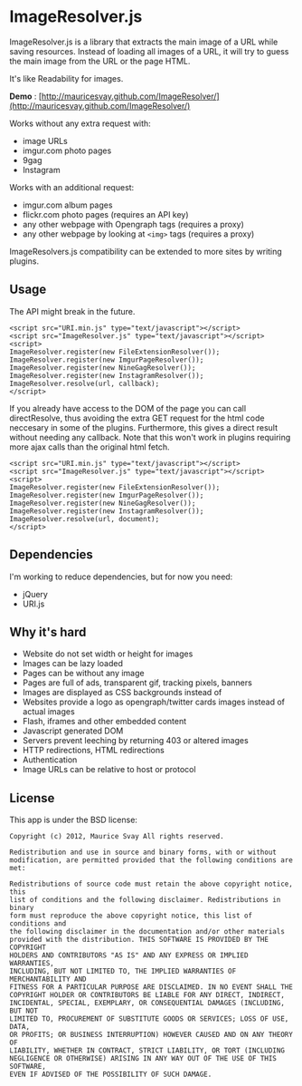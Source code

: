 ImageResolver.js
================

ImageResolver.js is a library that extracts the main image of a URL while saving resources.
Instead of loading all images of a URL, it will try to guess the main image from the URL or the page HTML.

It's like Readability for images.

**Demo** : [http://mauricesvay.github.com/ImageResolver/](http://mauricesvay.github.com/ImageResolver/)

Works without any extra request with:

* image URLs
* imgur.com photo pages
* 9gag
* Instagram

Works with an additional request:

* imgur.com album pages
* flickr.com photo pages (requires an API key)
* any other webpage with Opengraph tags (requires a proxy)
* any other webpage by looking at `<img>` tags (requires a proxy)

ImageResolvers.js compatibility can be extended to more sites by writing plugins.

Usage
-----
The API might break in the future.

    <script src="URI.min.js" type="text/javascript"></script>
    <script src="ImageResolver.js" type="text/javascript"></script>
    <script>
    ImageResolver.register(new FileExtensionResolver());
    ImageResolver.register(new ImgurPageResolver());
    ImageResolver.register(new NineGagResolver());
    ImageResolver.register(new InstagramResolver());
    ImageResolver.resolve(url, callback);
    </script>

If you already have access to the DOM of the page you can call directResolve, thus avoiding the extra GET request for the html code neccesary in some of the plugins. Furthermore, this gives a direct result without needing any callback. Note that this won't work in plugins requiring more ajax calls than the original html fetch.

    <script src="URI.min.js" type="text/javascript"></script>
    <script src="ImageResolver.js" type="text/javascript"></script>
    <script>
    ImageResolver.register(new FileExtensionResolver());
    ImageResolver.register(new ImgurPageResolver());
    ImageResolver.register(new NineGagResolver());
    ImageResolver.register(new InstagramResolver());
    ImageResolver.resolve(url, document);
    </script>


Dependencies
------------
I'm working to reduce dependencies, but for now you need:

* jQuery
* URI.js

Why it's hard
-------------
* Website do not set width or height for images
* Images can be lazy loaded
* Pages can be without any image
* Pages are full of ads, transparent gif, tracking pixels, banners
* Images are displayed as CSS backgrounds instead of <img>
* Websites provide a logo as opengraph/twitter cards images instead of actual images
* Flash, iframes and other embedded content
* Javascript generated DOM
* Servers prevent leeching by returning 403 or altered images
* HTTP redirections, HTML redirections
* Authentication
* Image URLs can be relative to host or protocol

License
-------

This app is under the BSD license:

    Copyright (c) 2012, Maurice Svay All rights reserved.

    Redistribution and use in source and binary forms, with or without
    modification, are permitted provided that the following conditions are met:

    Redistributions of source code must retain the above copyright notice, this
    list of conditions and the following disclaimer. Redistributions in binary
    form must reproduce the above copyright notice, this list of conditions and
    the following disclaimer in the documentation and/or other materials
    provided with the distribution. THIS SOFTWARE IS PROVIDED BY THE COPYRIGHT
    HOLDERS AND CONTRIBUTORS "AS IS" AND ANY EXPRESS OR IMPLIED WARRANTIES,
    INCLUDING, BUT NOT LIMITED TO, THE IMPLIED WARRANTIES OF MERCHANTABILITY AND
    FITNESS FOR A PARTICULAR PURPOSE ARE DISCLAIMED. IN NO EVENT SHALL THE
    COPYRIGHT HOLDER OR CONTRIBUTORS BE LIABLE FOR ANY DIRECT, INDIRECT,
    INCIDENTAL, SPECIAL, EXEMPLARY, OR CONSEQUENTIAL DAMAGES (INCLUDING, BUT NOT
    LIMITED TO, PROCUREMENT OF SUBSTITUTE GOODS OR SERVICES; LOSS OF USE, DATA,
    OR PROFITS; OR BUSINESS INTERRUPTION) HOWEVER CAUSED AND ON ANY THEORY OF
    LIABILITY, WHETHER IN CONTRACT, STRICT LIABILITY, OR TORT (INCLUDING
    NEGLIGENCE OR OTHERWISE) ARISING IN ANY WAY OUT OF THE USE OF THIS SOFTWARE,
    EVEN IF ADVISED OF THE POSSIBILITY OF SUCH DAMAGE.
